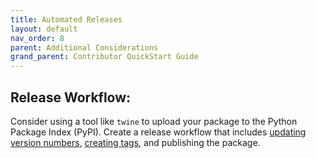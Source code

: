 ```yaml
---
title: Automated Releases
layout: default
nav_order: 8
parent: Additional Considerations
grand_parent: Contributor QuickStart Guide
---
```


## Release Workflow:

Consider using a tool like `twine` to upload your package to the Python Package Index (PyPI). Create a release workflow that includes [updating version numbers](../versioning), [creating tags](/workflow-store/#6-create-a-releasetag), and publishing the package.
